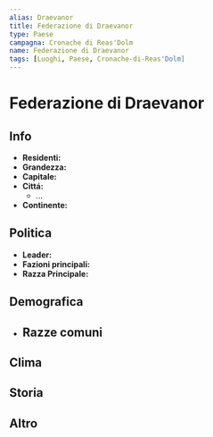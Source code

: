 ```yaml
---
alias: Draevanor
title: Federazione di Draevanor 
type: Paese
campagna: Cronache di Reas'Dolm
name: Federazione di Draevanor
tags: [Luoghi, Paese, Cronache-di-Reas'Dolm]
---
```


# Federazione di Draevanor

## Info
- **Residenti:** 
- **Grandezza:** 
- **Capitale:** 
- **Cittá:**
    - ... 
- **Continente:** 

## Politica
- **Leader:** 
- **Fazioni principali:** 
- **Razza Principale:** 

## Demografica
- Razze comuni
	- 

## Clima

## Storia

## Altro